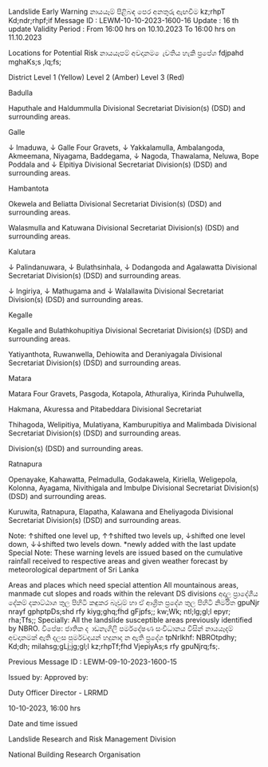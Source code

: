 Landslide Early Warning නායයෑම් පිළිබඳ පෙර අනතුරු ඇඟවීම kz;rhpT Kd;ndr;rhpf;if Message ID : LEWM-10-10-2023-1600-16 Update : 16 th update Validity Period : From 16:00 hrs on 10.10.2023 To 16:00 hrs on 11.10.2023

Locations for Potential Risk නායයෑපම් අවදානම ෙැවතිය හැකි ප්‍රපේශ fdjpahd mghaKs;s ,lq;fs;

District Level 1 (Yellow) Level 2 (Amber) Level 3 (Red)

Badulla

Haputhale and Haldummulla Divisional Secretariat Division(s) (DSD) and surrounding areas.

Galle

↓ Imaduwa, ↓ Galle Four Gravets, ↓ Yakkalamulla, Ambalangoda, Akmeemana, Niyagama, Baddegama, ↓ Nagoda, Thawalama, Neluwa, Bope Poddala and ↓ Elpitiya Divisional Secretariat Division(s) (DSD) and surrounding areas.

Hambantota

Okewela and Beliatta Divisional Secretariat Division(s) (DSD) and surrounding areas.

Walasmulla and Katuwana Divisional Secretariat Division(s) (DSD) and surrounding areas.

Kalutara

↓ Palindanuwara, ↓ Bulathsinhala, ↓ Dodangoda and Agalawatta Divisional Secretariat Division(s) (DSD) and surrounding areas.

↓ Ingiriya, ↓ Mathugama and ↓ Walallawita Divisional Secretariat Division(s) (DSD) and surrounding areas.

Kegalle

Kegalle and Bulathkohupitiya Divisional Secretariat Division(s) (DSD) and surrounding areas.

Yatiyanthota, Ruwanwella, Dehiowita and Deraniyagala Divisional Secretariat Division(s) (DSD) and surrounding areas.

Matara

Matara Four Gravets, Pasgoda, Kotapola, Athuraliya, Kirinda Puhulwella,

Hakmana, Akuressa and Pitabeddara Divisional Secretariat

Thihagoda, Welipitiya, Mulatiyana, Kamburupitiya and Malimbada Divisional Secretariat Division(s) (DSD) and surrounding areas.

Division(s) (DSD) and surrounding areas.

Ratnapura

Openayake, Kahawatta, Pelmadulla, Godakawela, Kiriella, Weligepola, Kolonna, Ayagama, Nivithigala and Imbulpe Divisional Secretariat Division(s) (DSD) and surrounding areas.

Kuruwita, Ratnapura, Elapatha, Kalawana and Eheliyagoda Divisional Secretariat Division(s) (DSD) and surrounding areas.

Note: ↑shifted one level up, ↑↑shifted two levels up, ↓shifted one level down, ↓↓shifted two levels down. *newly added with the last update Special Note: These warning levels are issued based on the cumulative rainfall received to respective areas and given weather forecast by meteorological department of Sri Lanka

Areas and places which need special attention All mountainous areas, manmade cut slopes and roads within the relevant DS divisions අදාල ප්‍රාදේශීය දේකම් දකාට්ඨාශ තුල පිහිටි කඳුකර බෑවුම් හා ඒ ආශ්‍රිත ප්‍රදේශ තුල පිහිටි නිර්මිත gpuNjr nrayf gphptpDs;shd rfy kiyg;ghq;fhd gFjpfs;; kw;Wk; ntl;lg;gl;l epyr; rha;Tfs;; Specially: All the landslide susceptible areas previously identified by NBRO. විපේෂ: ජාතික ද ාඩනැගිලි පර්මදේෂණ සංවිධානය විසින් නායයෑදම් අවදානමක් ඇති දලස පුර්මවදයන් හදුනාද න ඇති ප්‍රදේශ tpNrlkhf: NBROtpdhy; Kd;dh; milahsg;gLj;jg;gl;l kz;rhpTf;fhd VjepiyAs;s rfy gpuNjrq;fs;.

Previous Message ID : LEWM-09-10-2023-1600-15

Issued by: Approved by:

Duty Officer Director - LRRMD

10-10-2023, 16:00 hrs

Date and time issued

Landslide Research and Risk Management Division

National Building Research Organisation